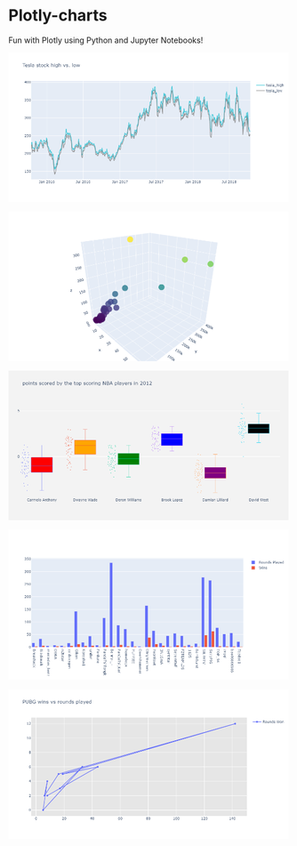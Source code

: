 # Plotly-charts

Fun with Plotly using Python and Jupyter Notebooks!

<img src="tesla-hi-lo.png" width=600 /><br>

<img src="pubg-3d-plot.png" width=600 /><br>

<img src="nba_box_whisker.png" width=600 /><br>

<img src="pubg_bar.png" width=600 /><br>

<img src="pubg_scatter.png" width=600 /><br>


